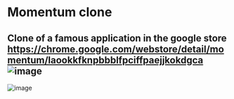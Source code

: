 # Momentum clone 
Clone of a famous application in the google store https://chrome.google.com/webstore/detail/momentum/laookkfknpbbblfpciffpaejjkokdgca
![image](https://user-images.githubusercontent.com/98388395/176655083-7cb7f840-b8ec-4cc5-8367-92663252250e.png)
-----
![image](https://user-images.githubusercontent.com/98388395/177510185-2c063691-fd04-40ec-b0ec-6ba8f7357084.png)
